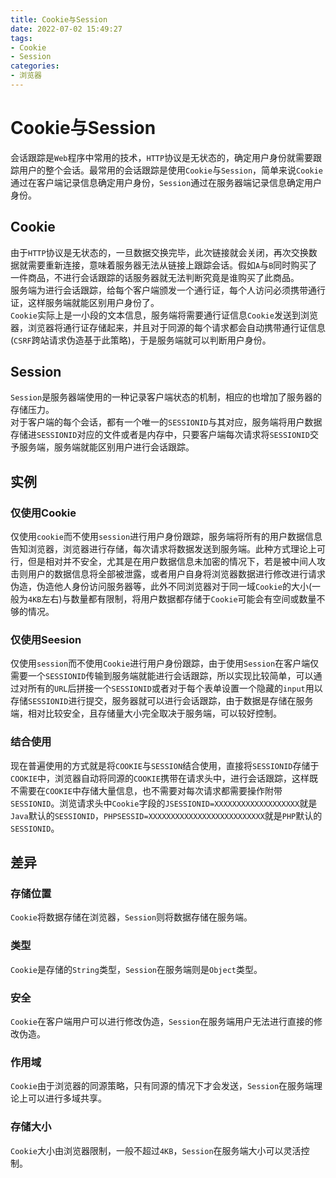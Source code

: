 ```yaml
---
title: Cookie与Session
date: 2022-07-02 15:49:27
tags:
- Cookie
- Session
categories: 
- 浏览器
---
```

# Cookie与Session

会话跟踪是`Web`程序中常用的技术，`HTTP`协议是无状态的，确定用户身份就需要跟踪用户的整个会话。最常用的会话跟踪是使用`Cookie`与`Session`，简单来说`Cookie`通过在客户端记录信息确定用户身份，`Session`通过在服务器端记录信息确定用户身份。

## Cookie

由于`HTTP`协议是无状态的，一旦数据交换完毕，此次链接就会关闭，再次交换数据就需要重新连接，意味着服务器无法从链接上跟踪会话。假如`A`与`B`同时购买了一件商品，不进行会话跟踪的话服务器就无法判断究竟是谁购买了此商品。  
服务端为进行会话跟踪，给每个客户端颁发一个通行证，每个人访问必须携带通行证，这样服务端就能区别用户身份了。  
`Cookie`实际上是一小段的文本信息，服务端将需要通行证信息`Cookie`发送到浏览器，浏览器将通行证存储起来，并且对于同源的每个请求都会自动携带通行证信息(`CSRF`跨站请求伪造基于此策略)，于是服务端就可以判断用户身份。

## Session

`Session`是服务器端使用的一种记录客户端状态的机制，相应的也增加了服务器的存储压力。  
对于客户端的每个会话，都有一个唯一的`SESSIONID`与其对应，服务端将用户数据存储进`SESSIONID`对应的文件或者是内存中，只要客户端每次请求将`SESSIONID`交予服务端，服务端就能区别用户进行会话跟踪。  


## 实例

### 仅使用Cookie

仅使用`cookie`而不使用`session`进行用户身份跟踪，服务端将所有的用户数据信息告知浏览器，浏览器进行存储，每次请求将数据发送到服务端。此种方式理论上可行，但是相对并不安全，尤其是在用户数据信息未加密的情况下，若是被中间人攻击则用户的数据信息将全部被泄露，或者用户自身将浏览器数据进行修改进行请求伪造，伪造他人身份访问服务器等，此外不同浏览器对于同一域`Cookie`的大小(一般为`4KB`左右)与数量都有限制，将用户数据都存储于`Cookie`可能会有空间或数量不够的情况。

### 仅使用Seesion

仅使用`session`而不使用`Cookie`进行用户身份跟踪，由于使用`Session`在客户端仅需要一个`SESSIONID`传输到服务端就能进行会话跟踪，所以实现比较简单，可以通过对所有的`URL`后拼接一个`SESSIONID`或者对于每个表单设置一个隐藏的`input`用以存储`SESSIONID`进行提交，服务器就可以进行会话跟踪，由于数据是存储在服务端，相对比较安全，且存储量大小完全取决于服务端，可以较好控制。

### 结合使用

现在普遍使用的方式就是将`COOKIE`与`SESSION`结合使用，直接将`SESSIONID`存储于`COOKIE`中，浏览器自动将同源的`COOKIE`携带在请求头中，进行会话跟踪，这样既不需要在`COOKIE`中存储大量信息，也不需要对每次请求都需要操作附带`SESSIONID`。浏览请求头中`Cookie`字段的`JSESSIONID=XXXXXXXXXXXXXXXXXXX`就是`Java`默认的`SESSIONID`，`PHPSESSID=XXXXXXXXXXXXXXXXXXXXXXXXXX`就是`PHP`默认的`SESSIONID`。


## 差异

### 存储位置

`Cookie`将数据存储在浏览器，`Session`则将数据存储在服务端。

### 类型

`Cookie`是存储的`String`类型，`Session`在服务端则是`Object`类型。

### 安全

`Cookie`在客户端用户可以进行修改伪造，`Session`在服务端用户无法进行直接的修改伪造。

### 作用域

`Cookie`由于浏览器的同源策略，只有同源的情况下才会发送，`Session`在服务端理论上可以进行多域共享。

### 存储大小

`Cookie`大小由浏览器限制，一般不超过`4KB`，`Session`在服务端大小可以灵活控制。
